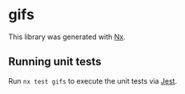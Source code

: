 # gifs

This library was generated with [Nx](https://nx.dev).

## Running unit tests

Run `nx test gifs` to execute the unit tests via [Jest](https://jestjs.io).
